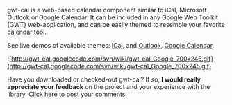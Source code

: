 gwt-cal is a web-based calendar component similar to iCal, Microsoft Outlook or Google Calendar. It can be included in any Google Web Toolkit (GWT) web-application, and can be easily themed to resemble your favorite calendar tool.

See live demos of available themes: [iCal](http://ical.latest.gwt-web-calendar.appspot.com/), and [Outlook](http://outlook.latest.gwt-web-calendar.appspot.com/), [Google Calendar](http://google.latest.gwt-web-calendar.appspot.com/).

![http://gwt-cal.googlecode.com/svn/wiki/gwt-cal_Google_700x245.gif](http://gwt-cal.googlecode.com/svn/wiki/gwt-cal_Google_700x245.gif)

Have you downloaded or checked-out gwt-cal? If so, **I would really appreciate your feedback** on the project and your experience with the library. [Click here](http://groups.google.com/group/gwt-cal/web/community-feedback) to post your comments